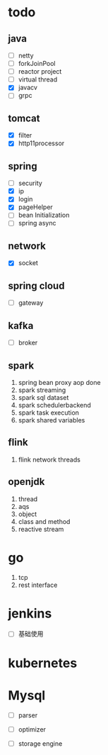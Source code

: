 # todo

## java 
- [ ] netty
- [ ] forkJoinPool
- [ ] reactor project
- [ ] virtual thread
- [x] javacv
- [ ] grpc

## tomcat 
- [x] filter 
- [x] http11processor

## spring
- [ ] security
- [x] ip
- [x] login
- [x] pageHelper
- [ ] bean Initialization
- [ ] spring async

## network
- [x] socket 

## spring cloud 
- [ ] gateway

## kafka
- [ ] broker
  
## spark
1. spring bean proxy aop done
2. spark streaming
3. spark sql dataset
4. spark schedulerbackend
5. spark task execution
6. spark shared variables

## flink

1. flink network threads


## openjdk
1. thread
2. aqs
3. object
4. class and method
5. reactive stream

# go

1. tcp
2. rest interface

# jenkins
- [ ] 基础使用

# kubernetes


# Mysql
- [ ] parser
- [ ] optimizer
- [ ] storage engine




